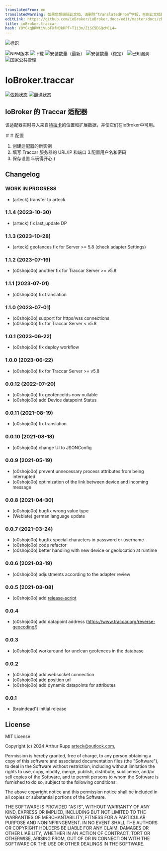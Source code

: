 ```yaml
---
translatedFrom: en
translatedWarning: 如果您想编辑此文档，请删除“translatedFrom”字段，否则此文档将再次自动翻译
editLink: https://github.com/ioBroker/ioBroker.docs/edit/master/docs/zh-cn/adapterref/iobroker.traccar/README.md
title: ioBroker.traccar
hash: Y8YCkqBRWtiVubFXfNJkRPT+T1i3n/ZiSC5DGQcMCL4=
---
```

![标识](../../../en/adapterref/iobroker.traccar/admin/traccar.png)

![NPM版本](http://img.shields.io/npm/v/iobroker.traccar.svg?dummy=unused)
![下载](https://img.shields.io/npm/dm/iobroker.traccar.svg?dummy=unused)
![安装数量（最新）](https://iobroker.live/badges/traccar-installed.svg?dummy=unused)
![安装数量（稳定）](https://iobroker.live/badges/traccar-stable.svg?dummy=unused)
![已知漏洞](https://snyk.io/test/github/arteck/ioBroker.traccar/badge.svg?dummy=unused)
![国家公共管理](https://nodei.co/npm/iobroker.traccar.png?downloads=true)

# IoBroker.traccar
[![依赖状态](https://status.david-dm.org/gh/arteck/iobroker.traccar.svg?dummy=unused)](https://david-dm.org/arteck/iobroker.traccar) [![翻译状态](https://weblate.iobroker.net/widgets/adapters/-/traccar/svg-badge.svg)](https://weblate.iobroker.net/engage/adapters/?utm_source=widget)

## IoBroker 的 Traccar 适配器
该适配器实时导入来自[特拉卡](https://www.traccar.org)的位置和扩展数据，并使它们在ioBroker中可用。

＃＃ 配置
1. 创建适配器的新实例
2. 填写 Traccar 服务器的 URL/IP 和端口
3.配置用户名和密码
4. 保存设置
5.玩得开心:)

## Changelog

<!--
 https://github.com/AlCalzone/release-script#usage
    npm run release major -- -p iobroker license --all 0.9.8 -> 1.0.0
    npm run release minor -- -p iobroker license --all 0.9.8 -> 0.10.0
    npm run release patch -- -p iobroker license --all 0.9.8 -> 0.9.9
    npm run release prerelease beta -- -p iobroker license --all v0.2.1 -> v0.2.2-beta.0
	Placeholder for the next version (at the beginning of the line):
	
-->
### **WORK IN PROGRESS**
-   (arteck) transfer to arteck

### 1.1.4 (2023-10-30)
-   (arteck) fix last_update DP

### 1.1.3 (2023-10-28)
-   (arteck) geofances fix for Server >= 5.8 (check adapter Settings)

### 1.1.2 (2023-07-16)
-   (o0shojo0o) another fix for Traccar Server >= v5.8

### 1.1.1 (2023-07-01)
-   (o0shojo0o) fix translation

### 1.1.0 (2023-07-01)
-   (o0shojo0o) support for https/wss connections
-   (o0shojo0o) fix for Traccar Server < v5.8

### 1.0.1 (2023-06-22)
-   (o0shojo0o) fix deploy workflow

### 1.0.0 (2023-06-22)
-   (o0shojo0o) fix for Traccar Server >= v5.8

### 0.0.12 (2022-07-20)

-   (o0shojo0o) fix geofenceIds now nullable
-   (o0shojo0o) add Device datapoint Status

### 0.0.11 (2021-08-19)

-   (o0shojo0o) fix translation

### 0.0.10 (2021-08-18)

-   (o0shojo0o) change UI to JSONConfig

### 0.0.9 (2021-05-19)

-   (o0shojo0o) prevent unnecessary process attributes from being interrupted
-   (o0shojo0o) optimization of the link between device and incoming message

### 0.0.8 (2021-04-30)

-   (o0shojo0o) bugfix wrong value type
-   (Weblate) german language update

### 0.0.7 (2021-03-24)

-   (o0shojo0o) bugfix special characters in password or username
-   (o0shojo0o) code refactor
-   (o0shojo0o) better handling with new device or geolocation at runtime

### 0.0.6 (2021-03-19)

-   (o0shojo0o) adjustments according to the adapter review

### 0.0.5 (2021-03-08)

-   (o0shojo0o) add [release-script](https://github.com/AlCalzone/release-script)

### 0.0.4

-   (o0shojo0o) add datapoint address (https://www.traccar.org/reverse-geocoding/)

### 0.0.3

-   (o0shojo0o) workaround for unclean geofences in the database

### 0.0.2

-   (o0shojo0o) add websocket connection
-   (o0shojo0o) add position url
-   (o0shojo0o) add dynamic datapoints for attributes

### 0.0.1

-   (braindead1) initial release

## License

MIT License

Copyright (c) 2024  Arthur Rupp <arteck@outlook.com>,

Permission is hereby granted, free of charge, to any person obtaining a copy
of this software and associated documentation files (the "Software"), to deal
in the Software without restriction, including without limitation the rights
to use, copy, modify, merge, publish, distribute, sublicense, and/or sell
copies of the Software, and to permit persons to whom the Software is
furnished to do so, subject to the following conditions:

The above copyright notice and this permission notice shall be included in all
copies or substantial portions of the Software.

THE SOFTWARE IS PROVIDED "AS IS", WITHOUT WARRANTY OF ANY KIND, EXPRESS OR
IMPLIED, INCLUDING BUT NOT LIMITED TO THE WARRANTIES OF MERCHANTABILITY,
FITNESS FOR A PARTICULAR PURPOSE AND NONINFRINGEMENT. IN NO EVENT SHALL THE
AUTHORS OR COPYRIGHT HOLDERS BE LIABLE FOR ANY CLAIM, DAMAGES OR OTHER
LIABILITY, WHETHER IN AN ACTION OF CONTRACT, TORT OR OTHERWISE, ARISING FROM,
OUT OF OR IN CONNECTION WITH THE SOFTWARE OR THE USE OR OTHER DEALINGS IN THE
SOFTWARE.